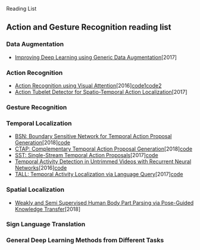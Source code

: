 Reading List
###
## Action and Gesture Recognition reading list
### Data Augmentation
* [Improving Deep Learning using Generic Data Augmentation](https://arxiv.org/pdf/1708.06020.pdf)[2017]

### Action Recognition
* [Action Recognition using Visual Attention](https://arxiv.org/pdf/1511.04119v3.pdf)[2016][code1](https://github.com/gaoqianmiao/Summer-project)[code2](https://github.com/kracwarlock/action-recognition-visual-attention)
* [Action Tubelet Detector for Spatio-Temporal Action Localization](https://arxiv.org/pdf/1705.01861v3.pdf)[2017]

### Gesture Recognition

### Temporal Localization
* [BSN: Boundary Sensitive Network for Temporal Action Proposal Generation](https://arxiv.org/pdf/1806.02964v3.pdf)[2018][code](https://github.com/wzmsltw/BSN-boundary-sensitive-network)
* [CTAP: Complementary Temporal Action Proposal Generation](https://arxiv.org/pdf/1807.04821.pdf)[2018][code](https://github.com/jiyanggao/CTAP)
* [SST: Single-Stream Temporal Action Proposals](http://vision.stanford.edu/pdf/buch2017cvpr.pdf)[2017][code](https://github.com/shyamal-b/sst/)
* [Temporal Activity Detection in Untrimmed Videos with Recurrent Neural Networks](https://arxiv.org/pdf/1608.08128v3.pdf)[2016][code](https://github.com/imatge-upc/activitynet-2016-cvprw)
* [TALL: Temporal Activity Localization via Language Query](https://arxiv.org/pdf/1705.02101v2.pdf)[2017][code](https://github.com/jiyanggao/TALL)



### Spatial Localization
* [Weakly and Semi Supervised Human Body Part Parsing via Pose-Guided Knowledge Transfer](https://arxiv.org/pdf/1805.04310v1.pdf)[2018]

### Sign Language Translation

### General Deep Learning Methods from Different Tasks